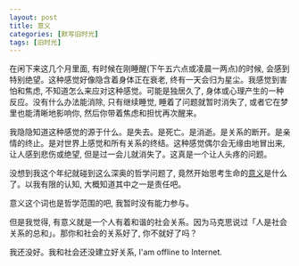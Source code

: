 ```yaml
---
layout: post
title: 意义
categories: [默写旧时光]
tags: [旧时光]
---
```


在闲下来这几个月里面, 有时候在刚睡醒(下午五六点或凌晨一两点)的时候, 会感到特别绝望。这种感觉好像隐含着身体正在衰老, 终有一天会归为星尘。我感觉到害怕和焦虑, 不知道怎么来应对这种感觉。可能是独居久了, 身体或心理产生的一种反应。没有什么办法能消除, 只有继续睡觉, 睡着了问题就暂时消失了, 或者它在梦里也能清晰地影响你, 然后你带着焦虑和担忧再次醒来。

我隐隐知道这种感觉的源于什么。是失去。是死亡。是消逝。是关系的断开。是亲情的终止。是对世界上感觉和所有关系的终结。这种感觉偶尔会无缘由地冒出来, 让人感到悲伤或绝望, 但是过一会儿就消失了。这真是一个让人头疼的问题。

没想到我这个年纪就碰到这么深奥的哲学问题了, 竟然开始思考生命的[意义](https://ohmyfish.github.io/2015/09/有什么意义/)是什么了。以我有限的认知, 大概知道其中之一是责任吧。

意义这个词也是哲学范围的吧, 我暂时没有能力参与。

但是我觉得, 有意义就是一个人有着和谐的社会关系。因为马克思说过「人是社会关系的总和」。那你和社会的关系好了, 你不就好了吗？

我还没好。我和社会还没建立好关系, I'am offline to Internet.